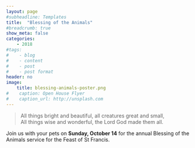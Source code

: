 ```yaml
---
layout: page
#subheadline: Templates
title:  "Blessing of the Animals"
#breadcrumb: true
show_meta: false
categories:
    - 2018
#tags:
#    - blog
#    - content
#    - post
#    - post format
header: no
image:
    title: blessing-animals-poster.png
#    caption: Open House Flyer
#    caption_url: http://unsplash.com
---
```

> All things bright and beautiful, all creatures great and small,<br>All things wise and wonderful, the Lord God made them all.

Join us with your pets on <b>Sunday, October 14</b> for the annual Blessing of the Animals service for the Feast of St Francis.
